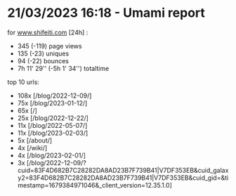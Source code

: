 # 21/03/2023 16:18 - Umami report
for www.shifeiti.com [24h] :

 - 345 (-119) page views
 - 135 (-23) uniques
 - 94 (-22) bounces
 - 7h 11' 29'' (-5h 1' 34'') totaltime


top 10 urls:
 - 108x [/blog/2022-12-09/]
 - 75x [/blog/2023-01-12/]
 - 65x [/]
 - 25x [/blog/2022-12-22/]
 - 11x [/blog/2022-05-07/]
 - 11x [/blog/2023-02-03/]
 - 5x [/about/]
 - 4x [/wiki/]
 - 4x [/blog/2023-02-01/]
 - 3x [/blog/2022-12-09/?cuid=83F4D682B7C28282DA8AD23B7F739B41|V7DF353EB&cuid_galaxy2=83F4D682B7C28282DA8AD23B7F739B41|V7DF353EB&cuid_gid=&timestamp=1679384971046&_client_version=12.35.1.0]


